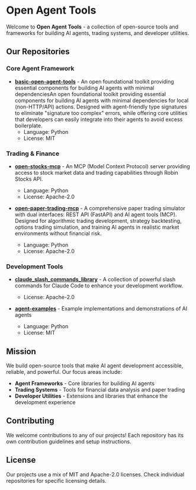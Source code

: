 # Open Agent Tools

Welcome to **Open Agent Tools** - a collection of open-source tools and frameworks for building AI agents, trading systems, and developer utilities.

## Our Repositories

### Core Agent Framework
- **[basic-open-agent-tools](https://github.com/Open-Agent-Tools/basic-open-agent-tools)** - An open foundational toolkit providing essential components for building AI agents with minimal dependenciesAn open foundational toolkit providing essential components for building AI agents with minimal dependencies for local (non-HTTP/API) actions. Designed with agent-friendly type signatures to eliminate "signature too complex" errors, while offering core utilities that developers can easily integrate into their agents to avoid excess boilerplate.
  - Language: Python
  - License: MIT

### Trading & Finance
- **[open-stocks-mcp](https://github.com/Open-Agent-Tools/open-stocks-mcp)** - An MCP (Model Context Protocol) server providing access to stock market data and trading capabilities through Robin Stocks API.
  - Language: Python
  - License: Apache-2.0

- **[open-paper-trading-mcp](https://github.com/Open-Agent-Tools/open-paper-trading-mcp)** - A comprehensive paper trading simulator with dual interfaces: REST API (FastAPI) and AI agent tools (MCP). Designed for algorithmic trading development, strategy backtesting, options trading simulation, and training AI agents in realistic market environments without financial risk.
  - Language: Python
  - License: Apache-2.0

### Development Tools
- **[claude_slash_commands_library](https://github.com/Open-Agent-Tools/claude_slash_commands_library)** - A collection of powerful slash commands for Claude Code to enhance your development workflow.
  - License: Apache-2.0

- **[agent-examples](https://github.com/Open-Agent-Tools/agent-examples)** - Example implementations and demonstrations of AI agents
  - Language: Python
  - License: MIT

## Mission

We build open-source tools that make AI agent development accessible, reliable, and powerful. Our focus areas include:

- **Agent Frameworks** - Core libraries for building AI agents
- **Trading Systems** - Tools for financial data analysis and paper trading
- **Developer Utilities** - Extensions and libraries that enhance the development experience

## Contributing

We welcome contributions to any of our projects! Each repository has its own contribution guidelines and setup instructions.

## License

Our projects use a mix of MIT and Apache-2.0 licenses. Check individual repositories for specific licensing details.